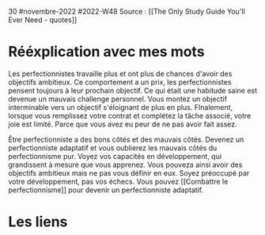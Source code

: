30 #novembre-2022 #2022-W48
Source : [[The Only Study Guide You'll Ever Need - quotes]]
# Rééxplication avec mes mots
Les perfectionnistes travaille plus et ont plus de chances d'avoir des objectifs ambitieux. Ce comportement a un prix, les perfectionnistes pensent toujours à leur prochain objectif. Ce qui était une habitude saine est devenue un mauvais challenge personnel. Vous montez un objectif interminable vers un objectif s'éloignant de plus en plus. FInalement, lorsque vous remplissez votre contrat et complétez la tâche associé, votre joie est limité. Parce que vous avez eu peur de ne pas avoir fait assez.

Être perfectionniste a des bons côtés et des mauvais côtés. Devenez un perfectionniste adaptatif et vous oublierez les mauvais côtés du perfectionnisme pur. Voyez vos capacités en développement, qui grandissent à mesure que vous apprenez. Vous pouveza ainsi avoir des objectifs ambitieux mais ne pas vous définir en eux. Soyez préoccupé par votre développement, pas vos échecs. Vous pouvez [[Combattre le perfectionnisme]] pour devenir un perfectionniste adaptatif. 
# Les liens
